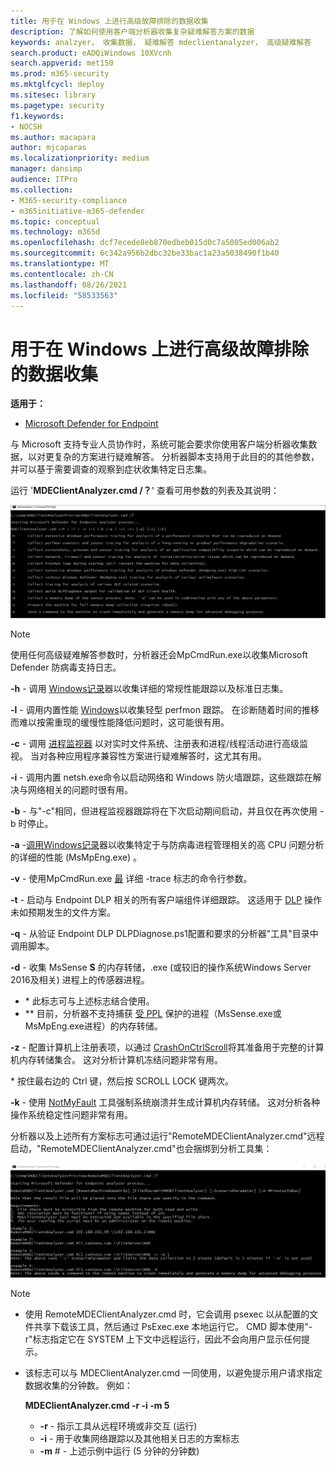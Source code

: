 ```yaml
---
title: 用于在 Windows 上进行高级故障排除的数据收集
description: 了解如何使用客户端分析器收集复杂疑难解答方案的数据
keywords: analzyer， 收集数据， 疑难解答 mdeclientanalyzer， 高级疑难解答
search.product: eADQiWindows 10XVcnh
search.appverid: met150
ms.prod: m365-security
ms.mktglfcycl: deploy
ms.sitesec: library
ms.pagetype: security
f1.keywords:
- NOCSH
ms.author: macapara
author: mjcaparas
ms.localizationpriority: medium
manager: dansimp
audience: ITPro
ms.collection:
- M365-security-compliance
- m365initiative-m365-defender
ms.topic: conceptual
ms.technology: m365d
ms.openlocfilehash: dcf7ecede8eb870edbeb015d0c7a5005ed006ab2
ms.sourcegitcommit: 6c342a956b2dbc32be33bac1a23a5038490f1b40
ms.translationtype: MT
ms.contentlocale: zh-CN
ms.lasthandoff: 08/26/2021
ms.locfileid: "58533563"
---
```

# <a name="data-collection-for-advanced-troubleshooting-on-windows"></a>用于在 Windows 上进行高级故障排除的数据收集

**适用于：**
- [Microsoft Defender for Endpoint](https://go.microsoft.com/fwlink/p/?linkid=2146631)

与 Microsoft 支持专业人员协作时，系统可能会要求你使用客户端分析器收集数据，以对更复杂的方案进行疑难解答。 分析器脚本支持用于此目的的其他参数，并可以基于需要调查的观察到症状收集特定日志集。

运行 '**MDEClientAnalyzer.cmd /？**' 查看可用参数的列表及其说明：

![命令行中的客户端分析器参数的图像](images/d89a1c04cf8441e4df72005879871bd0.png)

> [!NOTE]
> 使用任何高级疑难解答参数时，分析器还会MpCmdRun.exe以[](/windows/security/threat-protection/microsoft-defender-antivirus/collect-diagnostic-data-update-compliance)收集Microsoft Defender 防病毒支持日志。

**-h** - 调用 [Windows记录](/windows-hardware/test/wpt/wpr-command-line-options)器以收集详细的常规性能跟踪以及标准日志集。

**-l** - 调用内置性能 [Windows](/windows-server/remote/remote-desktop-services/rds-rdsh-performance-counters)以收集轻型 perfmon 跟踪。 在诊断随着时间的推移而难以按需重现的缓慢性能降低问题时，这可能很有用。

**-c** - 调用 [进程监视器](/sysinternals/downloads/procmon) 以对实时文件系统、注册表和进程/线程活动进行高级监视。 当对各种应用程序兼容性方案进行疑难解答时，这尤其有用。

**-i** - 调用内置 [](/windows/win32/winsock/netsh-exe)netsh.exe命令以启动网络和 Windows 防火墙跟踪，这些跟踪在解决与网络相关的问题时很有用。

**-b** - 与"-c"相同，但进程监视器跟踪将在下次启动期间启动，并且仅在再次使用 -b 时停止。

**-a** -[调用Windows记录](/windows-hardware/test/wpt/wpr-command-line-options)器以收集特定于与防病毒进程管理相关的高 CPU 问题分析的详细的性能 (MsMpEng.exe) 。

**-v** - 使用MpCmdRun.exe [ 最](/windows/security/threat-protection/microsoft-defender-antivirus/command-line-arguments-microsoft-defender-antivirus) 详细 -trace 标志的命令行参数。

**-t** - 启动与 Endpoint DLP 相关的所有客户端组件详细跟踪。 这适用于 [DLP](/microsoft-365/compliance/endpoint-dlp-learn-about#endpoint-activities-you-can-monitor-and-take-action-on) 操作未如预期发生的文件方案。

**-q** - 从验证 Endpoint DLP DLPDiagnose.ps1配置和要求的分析器"工具"目录中调用脚本。

**-d** - 收集 MsSense **S** 的内存转储，.exe (或较旧的操作系统Windows Server 2016及相关) 进程上的传感器进程。

- \* 此标志可与上述标志结合使用。
- \*\* 目前，分析器不支持捕获 [受 PPL](/windows-hardware/drivers/install/early-launch-antimalware) 保护的进程（MsSense.exe或MsMpEng.exe进程）的内存转储。

**-z** - 配置计算机上注册表项，以通过 [CrashOnCtrlScroll](/windows-hardware/drivers/debugger/forcing-a-system-crash-from-the-keyboard)将其准备用于完整的计算机内存转储集合。 这对分析计算机冻结问题非常有用。

\* 按住最右边的 Ctrl 键，然后按 SCROLL LOCK 键两次。

**-k** - 使用 [NotMyFault](/sysinternals/downloads/notmyfault) 工具强制系统崩溃并生成计算机内存转储。 这对分析各种操作系统稳定性问题非常有用。

分析器以及上述所有方案标志可通过运行"RemoteMDEClientAnalyzer.cmd"远程启动，"RemoteMDEClientAnalyzer.cmd"也会捆绑到分析工具集：

![包含分析器信息的命令行的图像](images/57cab9d82d08f672a92bf9e748ac9572.png)

> [!NOTE]
>
> - 使用 RemoteMDEClientAnalyzer.cmd 时，它会调用 psexec 以从配置的文件共享下载该工具，然后通过 PsExec.exe 本地运行它。
    CMD 脚本使用"-r"标志指定它在 SYSTEM 上下文中远程运行，因此不会向用户显示任何提示。
> - 该标志可以与 MDEClientAnalyzer.cmd 一同使用，以避免提示用户请求指定数据收集的分钟数。 例如：
>
>    **MDEClientAnalyzer.cmd -r -i -m 5**
>
>   - **-r** - 指示工具从远程环境或非交互 (运行) 
>   - **-i** - 用于收集网络跟踪以及其他相关日志的方案标志
>   - **-m** \# - 上述示例中运行 (5 分钟的分钟数) 
